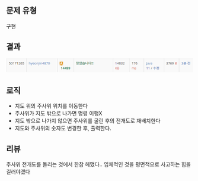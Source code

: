## 문제 유형
구현
## 결과
![img.png](img.png)
## 로직
- 지도 위의 주사위 위치를 이동한다
- 주사위가 지도 밖으로 나가면 명령 이행X
- 지도 밖으로 나가지 않으면 주사위를 굴린 후의 전개도로 재배치한다
- 지도와 주사위의 숫자도 변경한 후, 출력한다. 
## 리뷰
주사위 전개도를 돌리는 것에서 한참 헤맸다..
입체적인 것을 평면적으로 사고하는 힘을 길러야겠다

